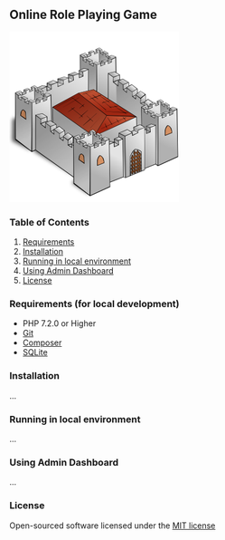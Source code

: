 ## Online Role Playing Game

![](https://github.com/mchekin/rpg-game/blob/master/public/images/locations/Fortress-300px.png?raw=true)

### Table of Contents

1. [Requirements](#requirements)
2. [Installation](#installation)
3. [Running in local environment](#runningindevelopmentenvironment)
4. [Using Admin Dashboard](#usingadmindashboard)
4. [License](#license)

<a name="requirements"></a>
### Requirements (for local development)

- PHP 7.2.0 or Higher
- [Git](https://git-scm.com/)
- [Composer](https://getcomposer.org/)
- [SQLite](https://www.sqlite.org/)

<a name="installation"></a>
### Installation

...

<a name="runningindevelopmentenvironment"></a>
### Running in local environment

...

<a name="usingadmindashboard"></a>
### Using Admin Dashboard

...

<a name="license"></a>
### License
Open-sourced software licensed under the [MIT license](http://opensource.org/licenses/MIT)

